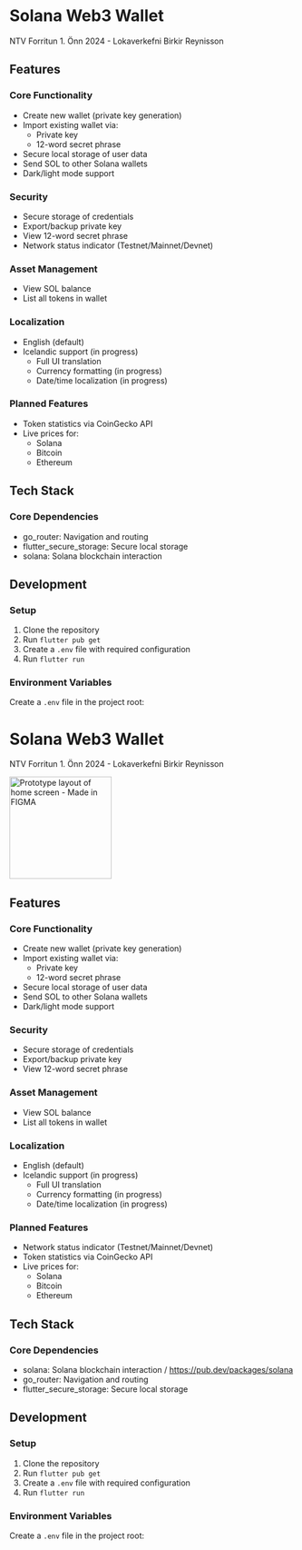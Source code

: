 # Solana Web3 Wallet

NTV Forritun 1. Önn 2024 - Lokaverkefni 
Birkir Reynisson

## Features

### Core Functionality
- Create new wallet (private key generation)
- Import existing wallet via:
  - Private key
  - 12-word secret phrase
- Secure local storage of user data
- Send SOL to other Solana wallets
- Dark/light mode support

### Security
- Secure storage of credentials
- Export/backup private key
- View 12-word secret phrase
- Network status indicator (Testnet/Mainnet/Devnet)

### Asset Management
- View SOL balance
- List all tokens in wallet

### Localization
- English (default)
- Icelandic support (in progress)
  - Full UI translation
  - Currency formatting (in progress)
  - Date/time localization (in progress)

### Planned Features
- Token statistics via CoinGecko API
- Live prices for:
  - Solana
  - Bitcoin
  - Ethereum

## Tech Stack

### Core Dependencies
- go_router: Navigation and routing
- flutter_secure_storage: Secure local storage
- solana: Solana blockchain interaction

## Development

### Setup
1. Clone the repository
2. Run `flutter pub get`
3. Create a `.env` file with required configuration
4. Run `flutter run`

### Environment Variables
Create a `.env` file in the project root:
# Solana Web3 Wallet

NTV Forritun 1. Önn 2024 - Lokaverkefni 
Birkir Reynisson

<img src="https://github.com/user-attachments/assets/65e01cb9-66c6-43a8-baf1-ba8f886dba3f" width="180" alt="Prototype layout of home screen - Made in FIGMA">


## Features

### Core Functionality
- Create new wallet (private key generation)
- Import existing wallet via:
  - Private key
  - 12-word secret phrase
- Secure local storage of user data
- Send SOL to other Solana wallets
- Dark/light mode support

### Security
- Secure storage of credentials
- Export/backup private key
- View 12-word secret phrase

### Asset Management
- View SOL balance
- List all tokens in wallet

### Localization
- English (default)
- Icelandic support (in progress)
  - Full UI translation
  - Currency formatting (in progress)
  - Date/time localization (in progress)

### Planned Features
- Network status indicator (Testnet/Mainnet/Devnet)
- Token statistics via CoinGecko API
- Live prices for:
  - Solana
  - Bitcoin
  - Ethereum

## Tech Stack

### Core Dependencies
- solana: Solana blockchain interaction / https://pub.dev/packages/solana
- go_router: Navigation and routing
- flutter_secure_storage: Secure local storage


## Development

### Setup
1. Clone the repository
2. Run `flutter pub get`
3. Create a `.env` file with required configuration
4. Run `flutter run`

### Environment Variables
Create a `.env` file in the project root:
